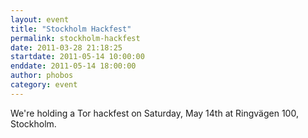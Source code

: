 ```yaml
---
layout: event
title: "Stockholm Hackfest"
permalink: stockholm-hackfest
date: 2011-03-28 21:18:25
startdate: 2011-05-14 10:00:00
enddate: 2011-05-14 18:00:00
author: phobos
category: event
---
```


We're holding a Tor hackfest on Saturday, May 14th at Ringvägen 100, Stockholm.
